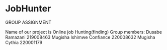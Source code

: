# JobHunter
GROUP ASSIGNMENT

Name of our project is Online job Hunting(finding)
Group members:
Dusabe Ramazani 219008463
Mugisha Ishimwe Confiance 220008632
Mugisha Cythia 220001179
